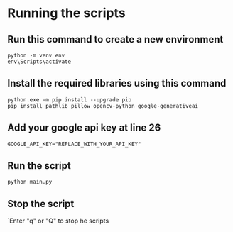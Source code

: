 # Running the scripts
## Run this command to create a new environment
`python -m venv env`<br>
`env\Scripts\activate`
## Install the required libraries using this command
`python.exe -m pip install --upgrade pip`<br>
`pip install pathlib pillow opencv-python google-generativeai`

## Add your google api key at line 26
`GOOGLE_API_KEY="REPLACE_WITH_YOUR_API_KEY" `

## Run the script
`python main.py`

## Stop the script
`Enter "q" or "Q" to stop he scripts